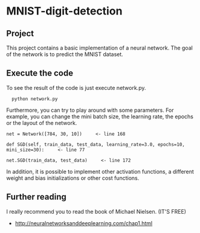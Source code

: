 # MNIST-digit-detection

## Project
This project contains a basic implementation of a neural network. The goal of the network is to predict the MNIST dataset.

## Execute the code
To see the result of the code is just execute network.py.
```
  python network.py
```
Furthermore, you can try to play around with some parameters. For example, you can change the mini batch size, the learning rate, the epochs or the layout of the network.
```
net = Network([784, 30, 10])     <- line 168
```
```
def SGD(self, train_data, test_data, learning_rate=3.0, epochs=10, mini_size=30):     <- line 77
```
```
net.SGD(train_data, test_data)     <- line 172
```
In addition, it is possible to implement other activation functions, a different weight and bias initializations or other cost functions.

## Further reading
I really recommend you to read the book of Michael Nielsen. (IT'S FREE)
* http://neuralnetworksanddeeplearning.com/chap1.html
